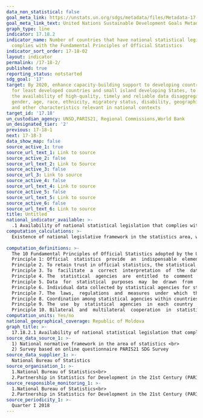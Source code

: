 ```yaml
---
data_non_statistical: false
goal_meta_link: https://unstats.un.org/sdgs/metadata/files/Metadata-17-18-02.pdf
goal_meta_link_text: United Nations Sustainable Development Goals Metadata (pdf 468kB)
graph_type: line
indicator: 17.18.2
indicator_name: Number of countries that have national statistical legislation that
  complies with the Fundamental Principles of Official Statistics
indicator_sort_order: 17-18-02
layout: indicator
permalink: /17-18-2/
published: true
reporting_status: notstarted
sdg_goal: '17'
target: By 2020, enhance capacity-building support to developing countries, including
  for least developed countries and small island developing States, to increase significantly
  the availability of high-quality, timely and reliable data disaggregated by income,
  gender, age, race, ethnicity, migratory status, disability, geographic location
  and other characteristics relevant in national contexts
target_id: '17.18'
un_custodian_agency: UNSD,PARIS21, Regional Commissions,World Bank
un_designated_tier: '2'
previous: 17-18-1
next: 17-18-3
data_show_map: false
source_active_1: true
source_url_text_1: Link to source
source_active_2: false
source_url_text_2: Link to Source
source_active_3: false
source_url_3: Link to source
source_active_4: false
source_url_text_4: Link to source
source_active_5: false
source_url_text_5: Link to source
source_active_6: false
source_url_text_6: Link to source
title: Untitled
national_indicator_available: >-
  .1 Availability of national statistical legislation that complies with the Fundamental Principles of Official Statistics
computation_calculations: >-
  Existence of national legislative framework in the statistics area, which is in line with the 10 Fundamental Principles of Official Statistics.<br> 
  
computation_definitions: >-
  The 10 Fundamental Principles of Official Statistics adopted by the UN Statistical Commission during the plenary session on April 11-15, 1994 are:<br> 
  Principle 1: Official  statistics  provide  an  indispensable  element  in  the  information  system  of  a  democratic  society,  serving  the  Government,  the economy and the public with data about the economic, demographic, social and environmental situation. To this end, official statistics that meet the test of practical utility are to be compiled and made available on an impartial basis by official statistical agencies to honour citizens’ entitlement to public information. <br> 
  Principle 2. To retain trust in official statistics, the statistical agencies need to decide according to strictly professional considerations, including scientific  principles  and  professional  ethics,  on  the  methods  and  procedures  for  the  collection,  processing,  storage  and  presentation of statistical data.<br> 
  Principle 3. To  facilitate  a  correct  interpretation  of  the  data,  the  statistical  agencies are to present information according to scientific standards on the sources, methods and procedures of the statistics.<br> 
  Principle 4. The  statistical  agencies  are  entitled  to  comment  on  erroneous  interpretation and misuse of statistics.<br> 
  Principle 5. Data  for  statistical  purposes  may  be  drawn  from  all  types  of  sources,  be  they  statistical  surveys  or  administrative  records.  Statistical agencies are to choose the source with regard to quality, timeliness, costs and the burden on respondents.<br> 
  Principle 6. Individual data collected by statistical agencies for statistical compilation,  whether  they  refer  to  natural  or  legal  persons,  are  to  be  strictly confidential and used exclusively for statistical purposes.<br> 
  Principle 7. The  laws,  regulations  and  measures  under  which  the  statistical  systems operate are to be made public.<br> 
  Principle 8. Coordination among statistical agencies within countries is essential to achieve consistency and efficiency in the statistical system.<br> 
  Principle 9. The  use  by  statistical  agencies  in  each  country  of  international  concepts,  classifications  and  methods  promotes  the  consistency  and efficiency of statistical systems at all official levels.<br> 
  Principle 10. Bilateral  and  multilateral  cooperation  in  statistics  contributes  to  the improvement of systems of official statistics in all countries.
computation_units: Yes/no
national_geographical_coverage: Republic of Moldova
graph_title: >-
  17.18.2.1 Availability of national statistical legislation that complies with the Fundamental Principles of Official Statistics
source_data_source_1: >-
  1) National normative framework in the area of statistics <br> 
  2) Survey based on online questionnaire PARIS21 SDG Survey 
source_data_supplier_1: >-
  National Bureau of Statistics
source_organisation_1: >-
  1.National Bureau of Statistics<br> 
  2.Partnership in Statistics for Development in the 21st Century (PARIS21)
source_responsible_monitoring_1: >-
  1.National Bureau of Statistics<br> 
  2.Partnership in Statistics for Development in the 21st Century (PARIS21)
source_periodicity_1: >-
  Quarter I 2018
---
```

